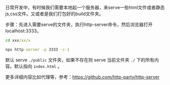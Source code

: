 日常开发中，有时候我们需要本地起一个服务器，来serve一些html文件或者静态js,css文件。又或者是我们打包好的build文件夹。

步骤：先进入需要serve的文件夹，执行http-server命令，然后浏览器打开localhost:3333。

```cmd
cd xxx/xx/x

npx http-server -p 3333 -c-1
```

默认 serve `./public` 文件夹，如果不存在则 serve 当前文件夹 `./` 下的所有内容。默认指向 `index.html` 。

更多详细内容比如代理等，参考：https://github.com/http-party/http-server